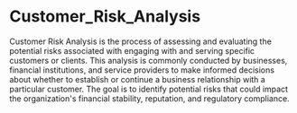 # Customer_Risk_Analysis
Customer Risk Analysis is the process of assessing and evaluating the potential risks associated with engaging with and serving specific customers or clients. This analysis is commonly conducted by businesses, financial institutions, and service providers to make informed decisions about whether to establish or continue a business relationship with a particular customer. The goal is to identify potential risks that could impact the organization's financial stability, reputation, and regulatory compliance.
